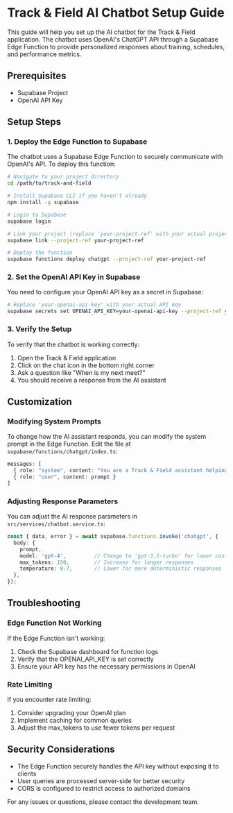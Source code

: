# Track & Field AI Chatbot Setup Guide

This guide will help you set up the AI chatbot for the Track & Field application. The chatbot uses OpenAI's ChatGPT API through a Supabase Edge Function to provide personalized responses about training, schedules, and performance metrics.

## Prerequisites

- Supabase Project
- OpenAI API Key

## Setup Steps

### 1. Deploy the Edge Function to Supabase

The chatbot uses a Supabase Edge Function to securely communicate with OpenAI's API. To deploy this function:

```bash
# Navigate to your project directory
cd /path/to/track-and-field

# Install Supabase CLI if you haven't already
npm install -g supabase

# Login to Supabase
supabase login

# Link your project (replace 'your-project-ref' with your actual project reference)
supabase link --project-ref your-project-ref

# Deploy the function
supabase functions deploy chatgpt --project-ref your-project-ref
```

### 2. Set the OpenAI API Key in Supabase

You need to configure your OpenAI API key as a secret in Supabase:

```bash
# Replace 'your-openai-api-key' with your actual API key
supabase secrets set OPENAI_API_KEY=your-openai-api-key --project-ref your-project-ref
```

### 3. Verify the Setup

To verify that the chatbot is working correctly:

1. Open the Track & Field application
2. Click on the chat icon in the bottom right corner
3. Ask a question like "When is my next meet?"
4. You should receive a response from the AI assistant

## Customization

### Modifying System Prompts

To change how the AI assistant responds, you can modify the system prompt in the Edge Function. Edit the file at `supabase/functions/chatgpt/index.ts`:

```typescript
messages: [
  { role: "system", content: "You are a Track & Field assistant helping athletes." },
  { role: "user", content: prompt }
]
```

### Adjusting Response Parameters

You can adjust the AI response parameters in `src/services/chatbot.service.ts`:

```typescript
const { data, error } = await supabase.functions.invoke('chatgpt', {
  body: {
    prompt,
    model: 'gpt-4',         // Change to 'gpt-3.5-turbo' for lower cost
    max_tokens: 150,        // Increase for longer responses
    temperature: 0.7,       // Lower for more deterministic responses
  },
});
```

## Troubleshooting

### Edge Function Not Working

If the Edge Function isn't working:

1. Check the Supabase dashboard for function logs
2. Verify that the OPENAI_API_KEY is set correctly
3. Ensure your API key has the necessary permissions in OpenAI

### Rate Limiting

If you encounter rate limiting:

1. Consider upgrading your OpenAI plan
2. Implement caching for common queries
3. Adjust the max_tokens to use fewer tokens per request

## Security Considerations

- The Edge Function securely handles the API key without exposing it to clients
- User queries are processed server-side for better security
- CORS is configured to restrict access to authorized domains

For any issues or questions, please contact the development team. 